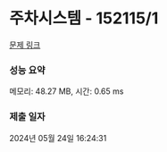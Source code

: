# 주차시스템 - 152115/1 

[문제 링크](https://level.goorm.io/exam/152115/%EC%A3%BC%EC%B0%A8%EC%8B%9C%EC%8A%A4%ED%85%9C/quiz/1) 

### 성능 요약

메모리: 48.27 MB, 시간: 0.65 ms

### 제출 일자

2024년 05월 24일 16:24:31

